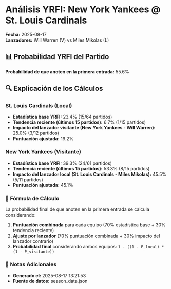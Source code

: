 # Análisis YRFI: New York Yankees @ St. Louis Cardinals

**Fecha:** 2025-08-17  
**Lanzadores:** Will Warren (V) vs Miles Mikolas (L)

## 📊 Probabilidad YRFI del Partido

**Probabilidad de que anoten en la primera entrada:** 55.6%

## 🔍 Explicación de los Cálculos

### St. Louis Cardinals (Local)
- **Estadística base YRFI:** 23.4% (15/64 partidos)
- **Tendencia reciente (últimos 15 partidos):** 6.7% (1/15 partidos)
- **Impacto del lanzador visitante (New York Yankees - Will Warren):** 25.0% (3/12 partidos)
- **Puntuación ajustada:** 19.2%

### New York Yankees (Visitante)
- **Estadística base YRFI:** 39.3% (24/61 partidos)
- **Tendencia reciente (últimos 15 partidos):** 53.3% (8/15 partidos)
- **Impacto del lanzador local (St. Louis Cardinals - Miles Mikolas):** 45.5% (5/11 partidos)
- **Puntuación ajustada:** 45.1%

### 📝 Fórmula de Cálculo

La probabilidad final de que anoten en la primera entrada se calcula considerando:
1. **Puntuación combinada** para cada equipo (70% estadística base + 30% tendencia reciente)
2. **Ajuste por lanzador** (70% puntuación combinada + 30% impacto del lanzador contrario)
3. **Probabilidad final** considerando ambos equipos: `1 - ((1 - P_local) * (1 - P_visitante))`

### 📌 Notas Adicionales

- **Generado el:** 2025-08-17 13:21:53
- **Fuente de datos:** season_data.json
